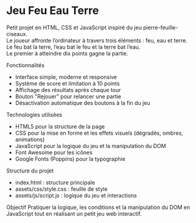 # Jeu Feu  Eau Terre 

Petit projet en HTML, CSS et JavaScript inspiré du jeu pierre-feuille-ciseaux.  
Le joueur affronte l’ordinateur à travers trois éléments : feu, eau et terre.  
Le feu bat la terre, l’eau bat le feu et la terre bat l’eau.  
Le premier à atteindre dix points gagne la partie.

Fonctionnalités
- Interface simple, moderne et responsive
- Système de score et limitation à 10 points
- Affichage des résultats après chaque tour
- Bouton "Rejouer" pour relancer une partie
- Désactivation automatique des boutons à la fin du jeu

 Technologies utilisées
- HTML5 pour la structure de la page  
- CSS pour la mise en forme et les effets visuels (dégradés, ombres, animations)  
- JavaScript pour la logique du jeu et la manipulation du DOM  
- Font Awesome pour les icônes  
- Google Fonts (Poppins) pour la typographie

 Structure du projet
- index.html : structure principale  
- assets/css/style.css : feuille de style  
- assets/js/script.js : logique du jeu et interactions

Objectif
Pratiquer la logique, les conditions et la manipulation du DOM en JavaScript tout en réalisant un petit jeu web interactif.

